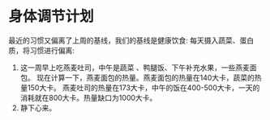 # 身体调节计划

最近的习惯又偏离了上周的基线，我们的基线是健康饮食: 每天摄入蔬菜、蛋白质，将习惯进行偏离:

1.  这一周早上吃燕麦吐司，中午是蔬菜 、鸭腿饭、下午补充水果，一些燕麦面包。 现在计算一下，燕麦面包的热量。燕麦面包的热量在140大卡，蔬菜的热量150大卡。 燕麦吐司的热量在173大卡，中午的饭在400-500大卡，一天的消耗就在800大卡。热量缺口为1000大卡。
2. 静下心来。